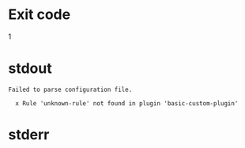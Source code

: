 # Exit code
1

# stdout
```
Failed to parse configuration file.

  x Rule 'unknown-rule' not found in plugin 'basic-custom-plugin'
```

# stderr
```
```
